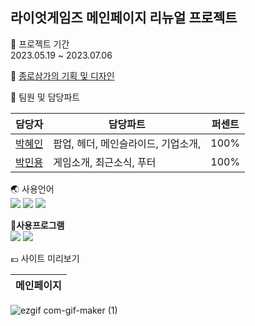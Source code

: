 ## 라이엇게임즈 메인페이지 리뉴얼 프로젝트

📆 프로젝트 기간<br>
2023.05.19 ~ 2023.07.06

🧡 [종로삼가의 기획 및 디자인](https://docs.google.com/presentation/d/1L6JH9Ba1Mpr5JxWdxUbnfEP5k0SxOEecpKGZRZFItrk/edit?usp=sharing)

👩 팀원 및 담당파트


|담당자|담당파트|퍼센트|
|------|---|---|
|[박혜인](https://github.com/HYEIN-SEP)| 팝업, 헤더, 메인슬라이드, 기업소개,|100%|
|[박민용](https://github.com/drat1n1)| 게임소개, 최근소식, 푸터|100%|


🌏 사용언어<br>
<img src="https://img.shields.io/badge/HTML-E34F26?style=for-the-badge&logo=html5&logoColor=white">
<img src="https://img.shields.io/badge/CSS-1572B6?style=for-the-badge&logo=css3&logoColor=white">
<img src="https://img.shields.io/badge/javascript-F7DF1E?style=for-the-badge&logo=javascript&logoColor=black">

🧮**사용프로그램**<br>
<img src="https://img.shields.io/badge/photoshop-31A8FF?style=for-the-badge&logo=adobephotoshop&logoColor=white">
<img src="https://img.shields.io/badge/vscode-007ACC?style=for-the-badge&logo=visualstudiocode&logoColor=white">


💶 사이트 미리보기

|메인페이지|
|------|
![ezgif com-gif-maker (1)](https://github.com/HYEIN-SEP/riotgames_renewal/assets/114334209/f04498b5-0ca4-452a-9607-cf3e6c3c48cd)

